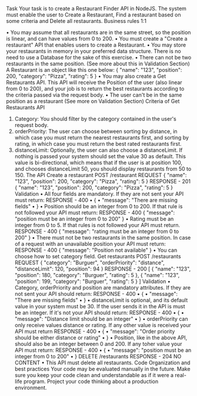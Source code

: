 Task
Your task is to create a Restaurant Finder API in NodeJS. The system must enable the user to Create a Restaurant, Find a restaurant based on some criteria and Delete all restaurants.
Business rules
1:1
 
•	You may assume that all restaurants are in the same street, so the position is linear, and can have values from 0 to 200.
•	You must create a "Create a restaurant" API that enables users to create a Restaurant.
•	You may store your restaurants in memory in your preferred data structure. There is no need to use a Database for the sake of this exercise.
•	There can not be two restaurants in the same position. (See more about this in Validation Section)
A Restaurant is an object like this one below:
{
  "name": "123",
  "position": 200,
  "category": "Pizza",
  "rating": 5
}
•	You may also create a Get Restaurants API. This API will receive the Position of the user (also linear from 0 to 200), and your job is to return the best restaurants according to the criteria passed via the request body.
•	The user can't be in the same position as a restaurant (See more on Validation Section)
Criteria of Get Restaurants API
1.	Category: You should filter by the category contained in the user's request body.
2.	orderPriority: The user can choose between sorting by distance, in which case you must return the nearest restaurants first, and sorting by rating, in which case you must return the best rated restaurants first.
3.	distanceLimit: Optionally, the user can also choose a distanceLimit. If nothing is passed your system should set the value 30 as default. This value is bi-directional, which means that if the user is at position 100, and chooses distanceLimit 50, you should display restaurants from 50 to 150.
The API
Create a restaurant POST /restaurant
REQUEST
 {
    "name": "123",
    "position": 200,
    "category": "Pizza",
    "rating": 5
}
RESPONSE - 201
 {
    "name": "123",
    "position": 200,
    "category": "Pizza",
    "rating": 5
}
Validation
•	All four fields are mandatory. If they are not sent your API must return:
RESPONSE - 400
•	{
•	  "message": "There are missing fields"
•	}
•	Position should be an integer from 0 to 200. If that rule is not followed your API must return:
RESPONSE - 400
{
  "message": "position must be an integer from 0 to 200"
}
•	Rating must be an integer from 0 to 5. If that rules is not followed your API must return.
RESPONSE - 400
{
  "message": "rating must be an integer from 0 to 200"
}
•	There must not be two restaurants in the same position. In case of a request with an unavailable position your API must return:
RESPONSE - 400
{
  "message": "Position not available"
}
•	You can choose how to set category field.
Get restaurants POST /restaurants
REQUEST
{
    "category": "Burguer",
    "orderPriority": "distance",
    "distanceLimit": 120,
    "position": 94
}
RESPONSE - 200
[
    {
        "name": "123",
        "position": 180,
        "category": "Burguer",
        "rating": 5
    },
    {
        "name": "123",
        "position": 199,
        "category": "Burguer",
        "rating": 5
    }
]
Validation
•	Category, orderPriority and position are mandatory attributes. If they are not sent your API should return:
RESPONSE - 400
•	{
•	 "message": "There are missing fields"
•	}
•	distanceLimit is optional, and its default value in your system must be 30. If the user sends it in the API is must be an integer. If it's not your API should return:
RESPONSE - 400
•	{
•	 "message": "Distance limit should be an integer"
•	}
•	orderPriority can only receive values distance or rating. If any other value is received your API must return
RESPONSE - 400
•	{
•	 "message": "Order priority should be either distance or rating"
•	}
•	Position, like in the above API, should also be an integer between 0 and 200. If any toher value your API must return:
RESPONSE - 400
•	{
•	 "message": "position must be an integer from 0 to 200"
•	}
DELETE /restaurants
RESPONSE - 204 NO CONTENT
•	This API must delete all restaurants.
Code Organization and best practices
Your code may be evaluated manually in the future. Make sure you keep your code clean and understandable as if it were a real-life program. Project your code thinking about a production environment.
